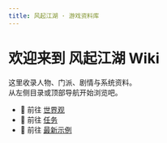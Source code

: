 ```yaml
---
title: 风起江湖 · 游戏资料库
---
```


# 欢迎来到 **风起江湖 Wiki**

这里收录人物、门派、剧情与系统资料。  
从左侧目录或顶部导航开始浏览吧。

- 👤 前往 [世界观](/01-世界观/)
- 👤 前往 [任务](/05-任务/)
- 👤 前往 [最新示例](/02-地图/02-城市/00-范例)
